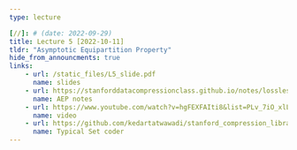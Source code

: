 ```yaml
---
type: lecture

[//]: # (date: 2022-09-29)
title: Lecture 5 [2022-10-11]
tldr: "Asymptotic Equipartition Property"
hide_from_announcments: true
links:
    - url: /static_files/L5_slide.pdf 
      name: slides
    - url: https://stanforddatacompressionclass.github.io/notes/lossless_iid/aep.html
      name: AEP notes
    - url: https://www.youtube.com/watch?v=hgFEXFAIti8&list=PLv_7iO_xlL0Jgc35Pqn7XP5VTQ5krLMOl&index=1
      name: video
    - url: https://github.com/kedartatwawadi/stanford_compression_library/blob/main/scl/compressors/typical_set_coder.py
      name: Typical Set coder
---
```

